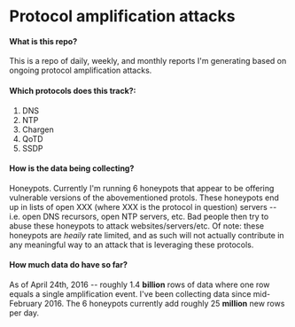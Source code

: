 # Protocol amplification attacks

#### What is this repo?
This is a repo of daily, weekly, and monthly reports I'm generating based on ongoing protocol amplification attacks.


#### Which protocols does this track?:
1. DNS
2. NTP
3. Chargen
4. QoTD
5. SSDP

#### How is the data being collecting?
Honeypots. Currently I'm running 6 honeypots that appear to be offering vulnerable versions of the abovementioned protols. These honeypots end up in lists of open XXX (where XXX is the protocol in question) servers -- i.e. open DNS recursors, open NTP servers, etc. Bad people then try to abuse these honeypots to attack websites/servers/etc. Of note: these honeypots are *heaily* rate limited, and as such will not actually contribute in any meaningful way to an attack that is leveraging these protocols.

#### How much data do have so far?
As of April 24th, 2016 -- roughly 1.4 **billion** rows of data where one row equals a single amplification event. I've been collecting data since mid-February 2016. The 6 honeypots currently add roughly 25 **million** new rows per day.
